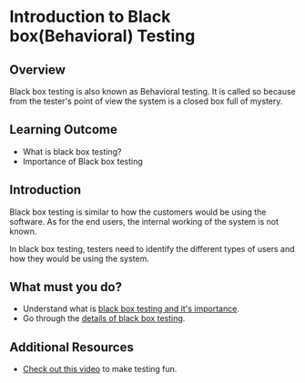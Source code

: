 # Introduction to Black box(Behavioral) Testing

## Overview

Black box testing is also known as Behavioral testing. It is called so because from the tester's point of view the system is a closed box full of mystery.

## Learning Outcome

- What is black box testing?
- Importance of Black box testing

## Introduction 

Black box testing is similar to how the customers would be using the software. As for the end users, the internal working of the system is not known.

In black box testing, testers need to identify the different types of users and how they would be using the system.


## What must you do? 
- Understand what is [black box testing and it's importance](https://www.xenonstack.com/insights/what-is-black-box-testing/).
- Go through the [details of black box testing](https://www.softwaretestinghelp.com/black-box-testing/).

## Additional Resources
- [Check out this video](https://www.youtube.com/watch?v=IfXVEz_mMHI) to make testing fun.

